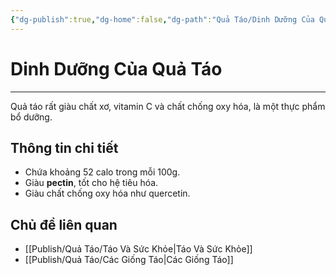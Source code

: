 ```yaml
---
{"dg-publish":true,"dg-home":false,"dg-path":"Quả Táo/Dinh Dưỡng Của Quả Táo.md","permalink":"/qua-tao/dinh-duong-cua-qua-tao/","dgPassFrontmatter":true,"noteIcon":"","created":"2025-01-01T22:22:41.711+07:00","updated":"2025-01-12T15:21:30.857+07:00"}
---
```


# Dinh Dưỡng Của Quả Táo
---

Quả táo rất giàu chất xơ, vitamin C và chất chống oxy hóa, là một thực phẩm bổ dưỡng.

## Thông tin chi tiết
- Chứa khoảng 52 calo trong mỗi 100g.
- Giàu **pectin**, tốt cho hệ tiêu hóa.
- Giàu chất chống oxy hóa như quercetin.

## Chủ đề liên quan
- [[Publish/Quả Táo/Táo Và Sức Khỏe\|Táo Và Sức Khỏe]]
- [[Publish/Quả Táo/Các Giống Táo\|Các Giống Táo]]

